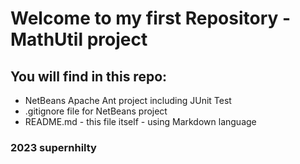 # Welcome to my first Repository - MathUtil project

## You will find in this repo:
 
* NetBeans Apache Ant project including JUnit Test
* .gitignore file for NetBeans project
* README.md - this file itself - using Markdown language

### 2023 supernhilty